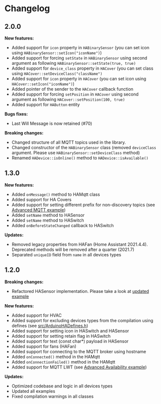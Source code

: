 # Changelog

## 2.0.0

**New features:**

* Added support for `icon` property in `HABinarySensor` (you can set icon using `HABinarySensor::setIcon("iconName")`)
* Added support for forcing `setState` in `HABinarySensor` using second argument as following `HABinarySensor::setState(true, true)`
* Added support for `device_class` property in `HACover` (you can set class using `HACover::setDeviceClass("className")`
* Added support for `icon` property in `HACover` (you can set icon using `HACover::setIcon("iconName")`)
* Added pointer of the sender to the `HACover` callback function
* Added support for forcing `setPosition` in `HACover` using second argument as following `HACover::setPosition(100, true)`
* Added support for `HAButton` entity

**Bugs fixes:**
* Last Will Message is now retained (#70)

**Breaking changes:**

* Changed structure of all MQTT topics used in the library.
* Changed constructor of the `HABinarySensor` class (removed `deviceClass` argument. Please use `HABinarySensor::setDeviceClass` method)
* Renamed `HADevice::isOnline()` method to `HADevice::isAvailable()`

## 1.3.0

**New features:**
* Added `onMessage()` method to HAMqtt class
* Added support for HA Covers
* Added support for setting different prefix for non-discovery topics (see [Advanced MQTT example](examples/mqtt-advanced/mqtt-advanced.ino))
* Added `setName` method to HASensor
* Added `setName` method to HASwitch
* Added `onBeforeStateChanged` callback to HASwitch

**Updates:**
* Removed legacy properties from HAFan (Home Assistant 2021.4.4). Deprecated methods will be removed after a quarter (2021.7)
* Separated `uniqueID` field from `name` in all devices types

## 1.2.0

**Breaking changes:**
* Refactored HASensor implementation. Please take a look at [updated example](examples/sensor/sensor.ino)

**New features:**
* Added support for HVAC
* Added support for excluding devices types from the compilation using defines (see [src/ArduinoHADefines.h](src/ArduinoHADefines.h))
* Added support for setting icon in HASwitch and HASensor
* Added support for setting retain flag in HASwitch
* Added support for text (const char*) payload in HASensor
* Added support for fans (HAFan)
* Added support for connecting to the MQTT broker using hostname
* Added `onConnected()` method in the HAMqtt
* Added `onConnectionFailed()` method in the HAMqtt
* Added support for MQTT LWT (see [Advanced Availability example](examples/advanced-availability/advanced-availability.ino))

**Updates:**
* Optimized codebase and logic in all devices types
* Updated all examples
* Fixed compilation warnings in all classes
